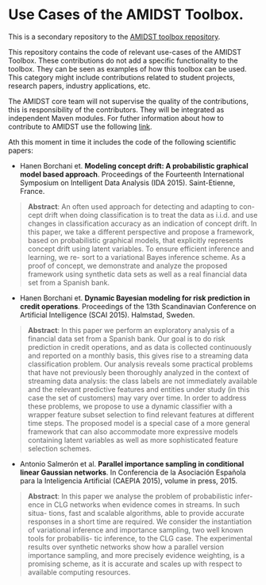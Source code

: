# Use Cases of the AMIDST Toolbox.

This is a secondary repository to the [AMIDST toolbox repository](https://github.com/amidst/toolbox). 

This repository contains the code of relevant use-cases of the AMIDST Toolbox. These contributions do not add a specific functionality to the toolbox. They can be seen as examples of how this toolbox can be used. This category might include contributions related to student projects, research papers, industry applications, etc. 

The AMIDST core team will not supervise the quality of the contributions, this is responsibility of the contributors. They will be integrated as independent Maven modules. For futher information about how to contribute to AMIDST use the following [link](http://amidst.github.io/toolbox/ContributingToAMIDST.html).


Ath this moment in time it includes the code of the following scientific papers:

* Hanen Borchani et. **Modeling concept drift: A probabilistic graphical model based approach**. Proceedings of the Fourteenth International Symposium on Intelligent Data Analysis (IDA 2015). Saint-Etienne, France.

> **Abstract**: An often used approach for detecting and adapting to con- cept drift when doing classification is to treat the data as i.i.d. and use changes in classification accuracy as an indication of concept drift. In this paper, we take a different perspective and propose a framework, based on probabilistic graphical models, that explicitly represents concept drift using latent variables. To ensure efficient inference and learning, we re- sort to a variational Bayes inference scheme. As a proof of concept, we demonstrate and analyze the proposed framework using synthetic data sets as well as a real financial data set from a Spanish bank.

* Hanen Borchani et. **Dynamic Bayesian modeling for risk prediction in credit operations**. Proceedings of the 13th Scandinavian Conference on Artificial Intelligence (SCAI 2015). Halmstad, Sweden. 

> **Abstract**: In this paper we perform an exploratory analysis of a financial data set from a Spanish bank. 
Our goal is to do risk prediction in credit operations, and as data is collected continuously and reported on a monthly basis, this gives rise to a streaming data classification problem. Our analysis reveals some practical problems that have not previously been thoroughly analyzed in the context of streaming data analysis: the class labels are not immediately available and the relevant predictive features and entities under study (in this case the set of customers) may vary over time. In order to address these problems, we propose to use a dynamic classifier with a wrapper feature subset selection to find relevant features at different time steps. The proposed model is a special case of a more general framework that can also accommodate more expressive models  containing latent variables as well as more sophisticated feature selection schemes.

* Antonio Salmerón et al. **Parallel importance sampling in conditional linear Gaussian networks**. In Conferencia de la Asociación Española para la Inteligencia Artificial (CAEPIA 2015), volume in press, 2015.

> **Abstract**: In this paper we analyse the problem of probabilistic infer- ence in CLG networks when evidence comes in streams. In such situa- tions, fast and scalable algorithms, able to provide accurate responses in a short time are required. We consider the instantiation of variational inference and importance sampling, two well known tools for probabilis- tic inference, to the CLG case. The experimental results over synthetic networks show how a parallel version importance sampling, and more precisely evidence weighting, is a promising scheme, as it is accurate and scales up with respect to available computing resources.
